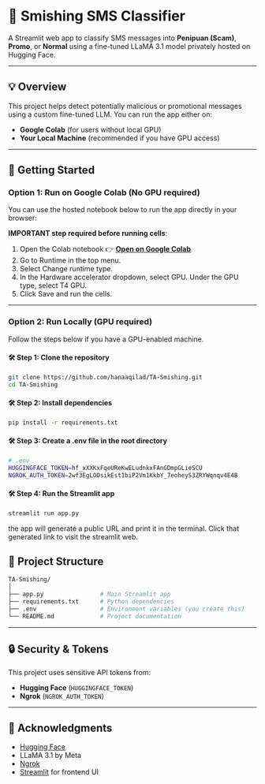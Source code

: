 # 📱 Smishing SMS Classifier

A Streamlit web app to classify SMS messages into **Penipuan (Scam)**, **Promo**, or **Normal** using a fine-tuned LLaMA 3.1 model privately hosted on Hugging Face.

---

## 💡 Overview

This project helps detect potentially malicious or promotional messages using a custom fine-tuned LLM. You can run the app either on:

- **Google Colab** (for users without local GPU)
- **Your Local Machine** (recommended if you have GPU access)

---

## 🚀 Getting Started

### Option 1: Run on Google Colab (No GPU required)

You can use the hosted notebook below to run the app directly in your browser:

**IMPORTANT step required before running cells**:
1. Open the Colab notebook 👉 **[Open on Google Colab](https://colab.research.google.com/drive/1Q_KB1KJ0CvFDX3eWp4S8NyP4XEdZKHKL?usp=sharing)**
2. Go to Runtime in the top menu.
3. Select Change runtime type.
4. In the Hardware accelerator dropdown, select GPU.
Under the GPU type, select T4 GPU.
5. Click Save and run the cells.


---

### Option 2: Run Locally (GPU required)

Follow the steps below if you have a GPU-enabled machine.

#### 🛠 Step 1: Clone the repository

```bash
git clone https://github.com/hanaaqilad/TA-Smishing.git
cd TA-Smishing
```

#### 🛠 Step 2: Install dependencies
```bash
pip install -r requirements.txt
```

#### 🛠 Step 3: Create a .env file in the root directory
```bash
# .env
HUGGINGFACE_TOKEN=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
NGROK_AUTH_TOKEN=2wf3EgLOOsikEst1biP2Vm1KkbY_7eoheyS3ZRYWqnqv4E4B

```

#### 🛠 Step 4: Run the Streamlit app
```bash
streamlit run app.py
```

the app will generate a public URL and print it in the terminal. Click that generated link to visit the streamlit web.


## 📂 Project Structure

```bash
TA-Smishing/
│
├── app.py                # Main Streamlit app
├── requirements.txt      # Python dependencies
├── .env                  # Environment variables (you create this)
└── README.md             # Project documentation
```

---

## 🔒 Security & Tokens

This project uses sensitive API tokens from:

- **Hugging Face** (`HUGGINGFACE_TOKEN`)
- **Ngrok** (`NGROK_AUTH_TOKEN`)

---

## 🙌 Acknowledgments

- [Hugging Face](https://huggingface.co/)
- LLaMA 3.1 by Meta
- [Ngrok](https://ngrok.com/)
- [Streamlit](https://streamlit.io/) for frontend UI
